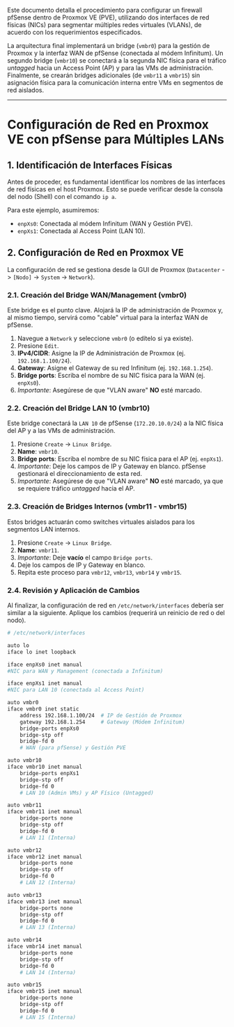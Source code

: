 Este documento detalla el procedimiento para configurar un firewall pfSense dentro de Proxmox VE (PVE), utilizando dos interfaces de red físicas (NICs) para segmentar múltiples redes virtuales (VLANs), de acuerdo con los requerimientos especificados.

La arquitectura final implementará un bridge (`vmbr0`) para la gestión de Proxmox y la interfaz WAN de pfSense (conectada al módem Infinitum). Un segundo bridge (`vmbr10`) se conectará a la segunda NIC física para el tráfico *untagged* hacia un Access Point (AP) y para las VMs de administración. Finalmente, se crearán bridges adicionales (de `vmbr11` a `vmbr15`) sin asignación física para la comunicación interna entre VMs en segmentos de red aislados.

---

# Configuración de Red en Proxmox VE con pfSense para Múltiples LANs

## 1. Identificación de Interfaces Físicas

Antes de proceder, es fundamental identificar los nombres de las interfaces de red físicas en el host Proxmox. Esto se puede verificar desde la consola del nodo (Shell) con el comando `ip a`.

Para este ejemplo, asumiremos:
* `enpXs0`: Conectada al módem Infinitum (WAN y Gestión PVE).
* `enpXs1`: Conectada al Access Point (LAN 10).

## 2. Configuración de Red en Proxmox VE

La configuración de red se gestiona desde la GUI de Proxmox (`Datacenter` -> `[Nodo]` -> `System` -> `Network`).

### 2.1. Creación del Bridge WAN/Management (vmbr0)

Este bridge es el punto clave. Alojará la IP de administración de Proxmox y, al mismo tiempo, servirá como "cable" virtual para la interfaz WAN de pfSense.

1.  Navegue a `Network` y seleccione `vmbr0` (o edítelo si ya existe).
2.  Presione `Edit`.
3.  **IPv4/CIDR**: Asigne la IP de Administración de Proxmox (ej. `192.168.1.100/24`).
4.  **Gateway**: Asigne el Gateway de su red Infinitum (ej. `192.168.1.254`).
5.  **Bridge ports**: Escriba el nombre de su NIC física para la WAN (ej. `enpXs0`).
6.  *Importante*: Asegúrese de que "VLAN aware" **NO** esté marcado.

### 2.2. Creación del Bridge LAN 10 (vmbr10)

Este bridge conectará la `LAN 10` de pfSense (`172.20.10.0/24`) a la NIC física del AP y a las VMs de administración.

1.  Presione `Create` -> `Linux Bridge`.
2.  **Name**: `vmbr10`.
3.  **Bridge ports**: Escriba el nombre de su NIC física para el AP (ej. `enpXs1`).
4.  *Importante*: Deje los campos de IP y Gateway en blanco. pfSense gestionará el direccionamiento de esta red.
5.  *Importante*: Asegúrese de que "VLAN aware" **NO** esté marcado, ya que se requiere tráfico *untagged* hacia el AP.

### 2.3. Creación de Bridges Internos (vmbr11 - vmbr15)

Estos bridges actuarán como switches virtuales aislados para los segmentos LAN internos.

1.  Presione `Create` -> `Linux Bridge`.
2.  **Name**: `vmbr11`.
3.  *Importante*: Deje **vacío** el campo `Bridge ports`.
4.  Deje los campos de IP y Gateway en blanco.
5.  Repita este proceso para `vmbr12`, `vmbr13`, `vmbr14` y `vmbr15`.

### 2.4. Revisión y Aplicación de Cambios

Al finalizar, la configuración de red en `/etc/network/interfaces` debería ser similar a la siguiente. Aplique los cambios (requerirá un reinicio de red o del nodo).

```bash
# /etc/network/interfaces

auto lo
iface lo inet loopback

iface enpXs0 inet manual
#NIC para WAN y Management (conectada a Infinitum)

iface enpXs1 inet manual
#NIC para LAN 10 (conectada al Access Point)

auto vmbr0
iface vmbr0 inet static
    address 192.168.1.100/24  # IP de Gestión de Proxmox
    gateway 192.168.1.254     # Gateway (Módem Infinitum)
    bridge-ports enpXs0
    bridge-stp off
    bridge-fd 0
    # WAN (para pfSense) y Gestión PVE

auto vmbr10
iface vmbr10 inet manual
    bridge-ports enpXs1
    bridge-stp off
    bridge-fd 0
    # LAN 10 (Admin VMs) y AP Físico (Untagged)

auto vmbr11
iface vmbr11 inet manual
    bridge-ports none
    bridge-stp off
    bridge-fd 0
    # LAN 11 (Interna)

auto vmbr12
iface vmbr12 inet manual
    bridge-ports none
    bridge-stp off
    bridge-fd 0
    # LAN 12 (Interna)

auto vmbr13
iface vmbr13 inet manual
    bridge-ports none
    bridge-stp off
    bridge-fd 0
    # LAN 13 (Interna)

auto vmbr14
iface vmbr14 inet manual
    bridge-ports none
    bridge-stp off
    bridge-fd 0
    # LAN 14 (Interna)

auto vmbr15
iface vmbr15 inet manual
    bridge-ports none
    bridge-stp off
    bridge-fd 0
    # LAN 15 (Interna)
